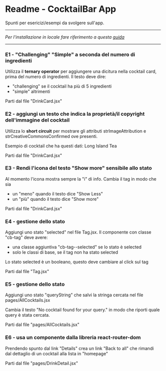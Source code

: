 # Readme - CocktailBar App
Spunti per esericizi/esempi da svolgere sull'app. 

--------

_Per l'installazione in locale fare riferimento a questa [guida](./install.md)_

--------

### E1 - "Challenging" "Simple" a seconda del numero di ingredienti

Utilizza il **ternary operator** per aggiungere una dicitura nella cocktail card,
prima del numero di ingredienti.
Il testo deve dire:
- "challenging" se il cocktail ha più di 5 ingredienti
- "simple" altrimenti

Parti dal file "DrinkCard.jsx"


### E2 - aggiungi un testo che indica la proprietà/il copyright dell'immagine del cocktail

Utilizza lo **short circuit** per mostrare gli attributi strImageAttribution e strCreativeCommonsConfirmed
ove presenti.

Esempio di cocktail che ha questi dati: Long Island Tea

Parti dal file "DrinkCard.jsx"


### E3 - Rendi l'icona del testo "Show more" sensibile allo stato

Al momento l'icona mostra sempre la "i" di info.
Cambia il tag in modo che sia
- un "meno" quando il testo dice "Show Less"
- un "più" quando il testo dice "Show more"

Parti dal file "DrinkCard.jsx"



### E4 - gestione dello stato

Aggiungi uno stato "selected" nel file Tag.jsx. 
Il componente con classe "cb-tag" deve avere:
- una classe aggiuntiva "cb-tag--selected" se lo stato è selected
- solo le classi di base, se il tag non ha stato selected

Lo stato selected è un booleano, questo deve cambiare al click sul tag

Parti dal file "Tag.jsx"



### E5 - gestione dello stato

Aggiungi uno stato "queryString" che salvi la stringa cercata nel file
pages/AllCocktails.jsx

Cambia il testo "No cocktail found for your query." in modo che riporti quale query è stata cercata. 

Parti dal file "pages/AllCocktails.jsx"



### E6 - usa un componente dalla libreria react-router-dom

Prendendo spunto dal link "Details" crea un link "Back to all" che rimandi
dal dettaglio di un cocktail alla lista in "homepage"

Parti dal file "pages/DrinkDetail.jsx"
